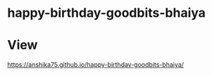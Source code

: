 # happy-birthday-goodbits-bhaiya

# View 

https://anshika75.github.io/happy-birthday-goodbits-bhaiya/
